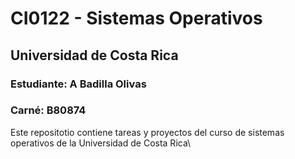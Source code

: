 # CI0122 - Sistemas Operativos	
## Universidad de Costa Rica
### Estudiante: A Badilla Olivas
### Carné: B80874
Este repositotio contiene tareas y proyectos del curso de sistemas operativos de la Universidad de Costa Rica\
